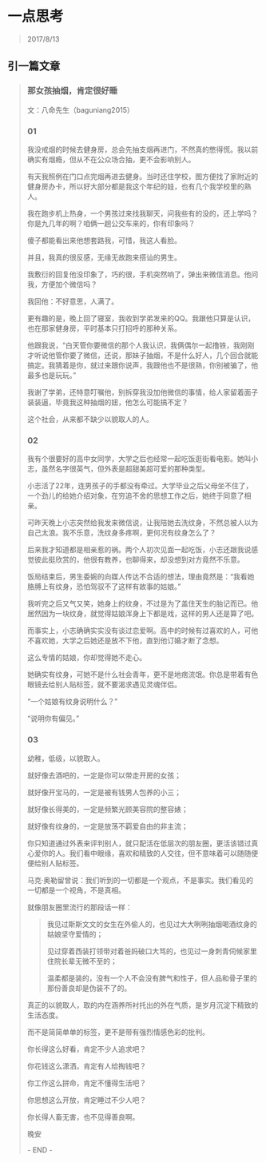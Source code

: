 ﻿# 一点思考

> 2017/8/13

## 引一篇文章

> ### 那女孩抽烟，肯定很好睡
>
> 文：八命先生（baguniang2015）
>
> ### 01
>
> 我没戒烟的时候去健身房，总会先抽支烟再进门，不然真的憋得慌。我以前确实有烟瘾，但从不在公众场合抽，更不会影响别人。
>
> 有天我照例在门口点完烟再进去健身。当时还住学校，图方便找了家附近的健身房办卡，所以好大部分都是我这个年纪的娃，也有几个我学校里的熟人。
>
> 我在跑步机上热身，一个男孩过来找我聊天，问我些有的没的，还上学吗？你是九几年的啊？咱俩一趟公交车来的，你有印象吗？
>
> 傻子都能看出来他想套路我，可惜，我这人看脸。
>
> 并且，我真的很反感，无缘无故跑来搭讪的男生。
>
> 我敷衍的回复他没印象了，巧的很，手机突然响了，弹出来微信消息。他问我，方便加个微信吗？
>
> 我回他：不好意思，人满了。
>
> 更有趣的是，晚上回了寝室，我收到学弟发来的QQ。我跟他只算是认识，也在那家健身房，平时基本只打招呼的那种关系。
>
> 他跟我说，“白天管你要微信的那个人我认识，我俩偶尔一起撸铁，我刚刚才听说他管你要了微信，还说，那妹子抽烟，不是什么好人，几个回合就能搞定。我猜着是你，就过来跟你说声，我跟他也不是很熟，你别被骗了，他最多也是玩玩。”
>
> 我谢了学弟，还特意叮嘱他，别拆穿我没加他微信的事情，给人家留着面子装装逼，毕竟我这种抽烟的妞，他怎么可能搞不定？
>
> 这个社会，从来都不缺少以貌取人的人。
>
> ### 02
>
> 我有个很要好的高中女同学，大学之后也经常一起吃饭逛街看电影。她叫小志，虽然名字很英气，但外表是超甜美超可爱的那种类型。
>
> 小志活了22年，连男孩子的手都没有牵过。大学毕业之后父母坐不住了，一个劲儿的给她介绍对象，在穷追不舍的思想工作之后，她终于同意了相亲。
>
> 可昨天晚上小志突然给我发来微信说，让我陪她去洗纹身，不然总被人以为自己太浪。我不乐意，洗纹身多疼啊，更何况有纹身怎么了？
>
> 后来我才知道都是相亲惹的祸。两个人初次见面一起吃饭，小志还跟我说感觉彼此挺欣赏的，他很有教养，也聊得来，却没想到对方竟然不乐意。
>
> 饭局结束后，男生委婉的向媒人传达不合适的想法，理由竟然是：“我看她胳膊上有纹身，恐怕驾驭不了这样有故事的姑娘。”
>
> 我听完之后又气又笑，她身上的纹身，不过是为了盖住天生的胎记而已。他居然因为一块纹身，就觉得姑娘浑身上下都是戏，这样的男人还是算了吧。
>
> 而事实上，小志确确实实没有谈过恋爱啊。高中的时候有过喜欢的人，可他不喜欢她，大学之后她还是放不下他，直到他订婚才断了念想。
>
> 这么专情的姑娘，你却觉得她不走心。
>
> 她确实有纹身，可她不是什么社会青年，更不是地痞流氓。你总是带着有色眼镜去给别人贴标签，就不要渴求遇见灵魂伴侣。
>
> “一个姑娘有纹身说明什么？”
>
> “说明你有偏见。”
>
> ### 03
>
> 幼稚，低级，以貌取人。
>
> 就好像去酒吧的，一定是你可以带走开房的女孩；
>
> 就好像开宝马的，一定是被有钱男人包养的小三；
>
> 就好像长得美的，一定是频繁光顾美容院的整容婊；
>
> 就好像有纹身的，一定是放荡不羁爱自由的非主流；
>
> 你只知道通过外表来评判别人，就只配活在低层次的朋友圈，更活该错过真心爱你的人。我们看中眼缘，喜欢和精致的人交往，但不意味着可以随随便便给别人贴标签。
>
> 马克·奥勒留曾说：我们听到的一切都是一个观点，不是事实。我们看见的一切都是一个视角，不是真相。
>
> 就像朋友圈里流行的那段话一样：
>
> > 我见过斯斯文文的女生在外偷人的，也见过大大咧咧抽烟喝酒纹身的姑娘坚守爱情的；
> >
> > 见过穿着西装打领带对着爸妈破口大骂的，也见过一身刺青伺候家里住院长辈无微不至的；
> >
> > 温柔都是装的，没有一个人不会没有脾气和性子，但人品和骨子里的那份善良却是伪装不了的。
>
> 真正的以貌取人，取的内在涵养所衬托出的外在气质，是岁月沉淀下精致的生活态度。
>
> 而不是简简单单的标签，更不是带有强烈情感色彩的批判。
>
> 你长得这么好看，肯定不少人追求吧？
>
> 你花钱这么潇洒，肯定有人给掏钱吧？
>
> 你工作这么拼命，肯定不懂得生活吧？
>
> 你思想这么开放，肯定睡过不少人吧？
>
> 你长得人畜无害，也不见得善良啊。
>
> 晚安
>
> \- END -
